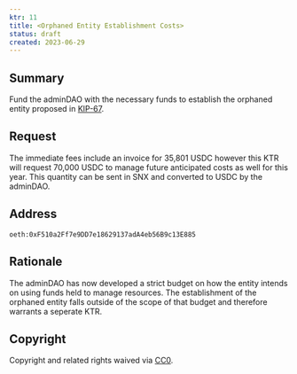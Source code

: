 ```yaml
---
ktr: 11
title: <Orphaned Entity Establishment Costs>
status: draft
created: 2023-06-29
---
```


## Summary

Fund the adminDAO with the necessary funds to establish the orphaned entity proposed in [KIP-67](https://gov.kwenta.eth.limo/kips/kip-067/).

## Request

The immediate fees include an invoice for 35,801 USDC however this KTR will request 70,000 USDC to manage future anticipated costs as well for this year. This quantity can be sent in SNX and converted to USDC by the adminDAO. 

## Address

`oeth:0xF510a2Ff7e9DD7e18629137adA4eb56B9c13E885`

## Rationale

The adminDAO has now developed a strict budget on how the entity intends on using funds held to manage resources. The establishment of the orphaned entity falls outside of the scope of that budget and therefore warrants a seperate KTR.

## Copyright

Copyright and related rights waived via [CC0](https://creativecommons.org/publicdomain/zero/1.0/).